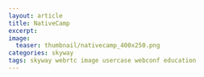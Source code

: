 ```yaml
---
layout: article
title: NativeCamp
excerpt: 
image:
  teaser: thumbnail/nativecamp_400x250.png
categories: skyway
tags: skyway webrtc image usercase webconf education
---
```


